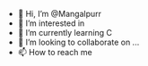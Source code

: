 - 👋 Hi, I’m @Mangalpurr
- 👀 I’m interested in 
- 🌱 I’m currently learning C
- 💞️ I’m looking to collaborate on ...
- 📫 How to reach me 

<!---
Mangalpurr/Mangalpurr is a ✨ special ✨ repository because its `README.md` (this file) appears on your GitHub profile.
You can click the Preview link to take a look at your changes.
--->

